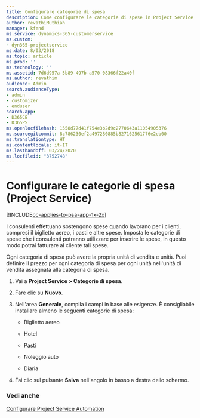 ```yaml
---
title: Configurare categorie di spesa
description: Come configurare le categorie di spese in Project Service
author: revathiMuthiah
manager: kfend
ms.service: dynamics-365-customerservice
ms.custom:
- dyn365-projectservice
ms.date: 8/03/2018
ms.topic: article
ms.prod: ''
ms.technology: ''
ms.assetid: 7d6d957a-5b89-497b-a570-08366f22a40f
ms.author: revathim
audience: Admin
search.audienceType:
- admin
- customizer
- enduser
search.app:
- D365CE
- D365PS
ms.openlocfilehash: 1558d77d41f754e3b2d9c2770643a11054905376
ms.sourcegitcommit: 8c786230ef2a497280885b827162561776e2eb00
ms.translationtype: HT
ms.contentlocale: it-IT
ms.lasthandoff: 03/24/2020
ms.locfileid: "3752748"
---
```

# <a name="configure-expense-categories-project-service"></a>Configurare le categorie di spesa (Project Service)

[!INCLUDE[cc-applies-to-psa-app-1x-2x](../includes/cc-applies-to-psa-app-1x-2x.md)]

I consulenti effettuano sostengono spese quando lavorano per i clienti, compresi il biglietto aereo, i pasti e altre spese. Imposta le categorie di spese che i consulenti potranno utilizzare per inserire le spese, in questo modo potrai fatturare al cliente tali spese.  
  
Ogni categoria di spesa può avere la propria unità di vendita e unità. Puoi definire il prezzo per ogni categoria di spesa per ogni unità nell'unità di vendita assegnata alla categoria di spesa.  
  
1.  Vai a **Project Service > Categorie di spesa**.  
  
2.  Fare clic su **Nuovo**.  
  
3.  Nell'area **Generale**, compila i campi in base alle esigenze. È consigliabile installare almeno le seguenti categorie di spesa:  
  
    -   Biglietto aereo  
  
    -   Hotel  
  
    -   Pasti  
  
    -   Noleggio auto  
  
    -   Diaria  
  
4.  Fai clic sul pulsante **Salva** nell'angolo in basso a destra dello schermo.  
  
### <a name="see-also"></a>Vedi anche  
 [Configurare Project Service Automation](../project-service/configure.md)
